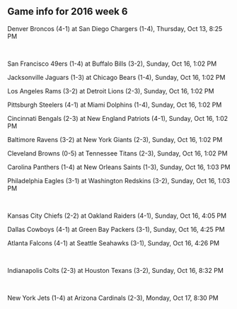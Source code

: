 ## Game info for 2016 week 6
Denver Broncos (4-1) at San Diego Chargers (1-4), Thursday, Oct 13, 8:25 PM


<br/>

San Francisco 49ers (1-4) at Buffalo Bills (3-2), Sunday, Oct 16, 1:02 PM

Jacksonville Jaguars (1-3) at Chicago Bears (1-4), Sunday, Oct 16, 1:02 PM

Los Angeles Rams (3-2) at Detroit Lions (2-3), Sunday, Oct 16, 1:02 PM

Pittsburgh Steelers (4-1) at Miami Dolphins (1-4), Sunday, Oct 16, 1:02 PM

Cincinnati Bengals (2-3) at New England Patriots (4-1), Sunday, Oct 16, 1:02 PM

Baltimore Ravens (3-2) at New York Giants (2-3), Sunday, Oct 16, 1:02 PM

Cleveland Browns (0-5) at Tennessee Titans (2-3), Sunday, Oct 16, 1:02 PM

Carolina Panthers (1-4) at New Orleans Saints (1-3), Sunday, Oct 16, 1:03 PM

Philadelphia Eagles (3-1) at Washington Redskins (3-2), Sunday, Oct 16, 1:03 PM


<br/>

Kansas City Chiefs (2-2) at Oakland Raiders (4-1), Sunday, Oct 16, 4:05 PM

Dallas Cowboys (4-1) at Green Bay Packers (3-1), Sunday, Oct 16, 4:25 PM

Atlanta Falcons (4-1) at Seattle Seahawks (3-1), Sunday, Oct 16, 4:26 PM


<br/>

Indianapolis Colts (2-3) at Houston Texans (3-2), Sunday, Oct 16, 8:32 PM


<br/>

New York Jets (1-4) at Arizona Cardinals (2-3), Monday, Oct 17, 8:30 PM

